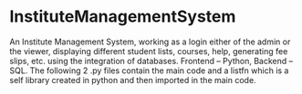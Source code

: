# InstituteManagementSystem
An Institute Management System, working as a login either of the admin or the viewer, displaying different student lists, courses, help, generating fee slips, etc. using the integration of databases.  Frontend – Python, Backend – SQL.
The following 2 .py files contain the main code and a listfn which is a self library created in python and then imported in the main code. 

